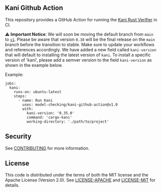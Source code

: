 ## Kani Github Action

This repository provides a GitHub Action for running the [Kani Rust Verifier](https://github.com/model-checking/kani) in CI.

⚠️ **Important Notice**: We will soon be moving the default branch from `main` to [`v1`](https://github.com/model-checking/kani-github-action/releases/tag/v1.0).
Please be aware that version `0.38` will be the final release on the `main` branch before the transition to stable.
Make sure to update your workflows and references accordingly.
We have added a new field called `kani-version` that will default to installing the latest version of `kani`.
To install a specific version of 'kani', please add a semver version to the field `kani-version` as shown in the example below.

Example:

```
jobs:
  kani:
    runs-on: ubuntu-latest
    steps:
      - name: Run Kani
        uses: model-checking/kani-github-action@v1.0
        with:
          kani-version: '0.35.0'
          command: 'cargo-kani'
          working-directory: './path/to/project'
```

## Security

See [CONTRIBUTING](CONTRIBUTING.md#security-issue-notifications) for more information.

## License

This code is distributed under the terms of both the MIT license and the Apache License (Version 2.0).
See [LICENSE-APACHE](LICENSE-APACHE) and [LICENSE-MIT](LICENSE-MIT) for details.
